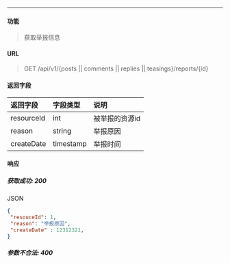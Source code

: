 -----------

#### 功能

> 获取举报信息

#### URL

> GET /api/v1/{posts || comments || replies || teasings}/reports/{id} <br>

#### 返回字段
| 返回字段   | 字段类型  | 说明           |
| :--------- | :-------- | :------------- |
| resourceId | int       | 被举报的资源id |
| reason     | string    | 举报原因       |
| createDate | timestamp | 举报时间       |

#### 响应
##### 获取成功: 200
JSON
```JSON
{
 "resouceId": 1,
 "reason": "举报原因",
 "createDate" : 12312321,
}
```
##### 参数不合法: 400
